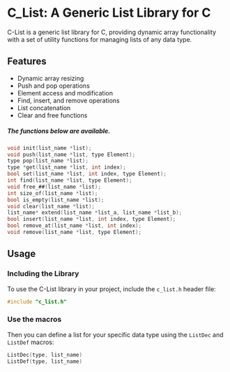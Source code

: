 # C_List: A Generic List Library for C

C-List is a generic list library for C, providing dynamic array functionality with a set of utility functions for managing lists of any data type.

## Features

- Dynamic array resizing
- Push and pop operations
- Element access and modification
- Find, insert, and remove operations
- List concatenation
- Clear and free functions

##### The functions below are available.

```C
void init(list_name *list);
void push(list_name *list, type Element);
type pop(list_name *list);
type *get(list_name *list, int index);
bool set(list_name *list, int index, type Element);
int find(list_name *list, type Element);
void free_##(list_name *list);
int size_of(list_name *list);
bool is_empty(list_name *list);
void clear(list_name *list);
list_name* extend(list_name *list_a, list_name *list_b);
bool insert(list_name *list, int index, type Element);
bool remove_at(list_name *list, int index);
void remove(list_name *list, type Element);
```

## Usage

### Including the Library

To use the C-List library in your project, include the `c_list.h` header file:

```c
#include "c_list.h"
```

### Use the macros

Then you can define a list for your specific data type using the `ListDec` and `ListDef` macros:

```c
ListDec(type, list_name)
ListDef(type, list_name)
```

